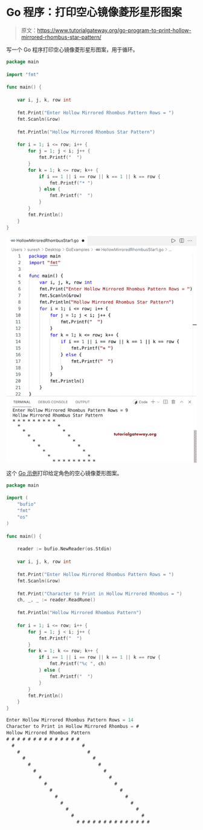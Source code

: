 # Go 程序：打印空心镜像菱形星形图案

> 原文：<https://www.tutorialgateway.org/go-program-to-print-hollow-mirrored-rhombus-star-pattern/>

写一个 Go 程序打印空心镜像菱形星形图案，用于循环。

```go
package main

import "fmt"

func main() {

	var i, j, k, row int

	fmt.Print("Enter Hollow Mirrored Rhombus Pattern Rows = ")
	fmt.Scanln(&row)

	fmt.Println("Hollow Mirrored Rhombus Star Pattern")

	for i = 1; i <= row; i++ {
		for j = 1; j < i; j++ {
			fmt.Printf("  ")
		}
		for k = 1; k <= row; k++ {
			if i == 1 || i == row || k == 1 || k == row {
				fmt.Printf("* ")
			} else {
				fmt.Printf("  ")
			}
		}
		fmt.Println()
	}
}
```

![Go Program to Print Hollow Mirrored Rhombus Star Pattern](img/703f897c41502afd7995e06cfff44d78.png)

这个 [Go 示例](https://www.tutorialgateway.org/go-programs/)打印给定角色的空心镜像菱形图案。

```go
package main

import (
	"bufio"
	"fmt"
	"os"
)

func main() {

	reader := bufio.NewReader(os.Stdin)

	var i, j, k, row int

	fmt.Print("Enter Hollow Mirrored Rhombus Pattern Rows = ")
	fmt.Scanln(&row)

	fmt.Print("Character to Print in Hollow Mirrored Rhombus = ")
	ch, _, _ := reader.ReadRune()

	fmt.Println("Hollow Mirrored Rhombus Pattern")

	for i = 1; i <= row; i++ {
		for j = 1; j < i; j++ {
			fmt.Printf("  ")
		}
		for k = 1; k <= row; k++ {
			if i == 1 || i == row || k == 1 || k == row {
				fmt.Printf("%c ", ch)
			} else {
				fmt.Printf("  ")
			}
		}
		fmt.Println()
	}
}
```

```go
Enter Hollow Mirrored Rhombus Pattern Rows = 14
Character to Print in Hollow Mirrored Rhombus = #
Hollow Mirrored Rhombus Pattern
# # # # # # # # # # # # # # 
  #                         # 
    #                         # 
      #                         # 
        #                         # 
          #                         # 
            #                         # 
              #                         # 
                #                         # 
                  #                         # 
                    #                         # 
                      #                         # 
                        #                         # 
                          # # # # # # # # # # # # # # 
```